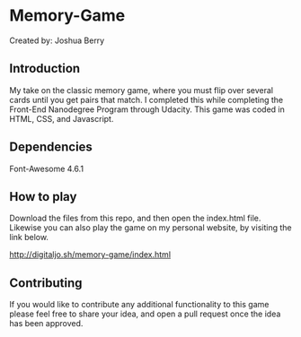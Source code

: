 # Memory-Game
Created by: Joshua Berry

## Introduction
My take on the classic memory game, where you must flip over several cards until you get pairs that match. I completed this while completing the Front-End Nanodegree Program through Udacity. 
This game was coded in HTML, CSS, and Javascript. 

## Dependencies
Font-Awesome 4.6.1

## How to play
Download the files from this repo, and then open the index.html file. 
Likewise you can also play the game on my personal website, by visiting the link below.

 http://digitaljo.sh/memory-game/index.html

## Contributing
If you would like to contribute any additional functionality to this game please feel free to share your idea, and open a pull request once the 
idea has been approved. 
